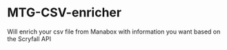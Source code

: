 # MTG-CSV-enricher
Will enrich your csv file from Manabox with information you want based on the Scryfall API
